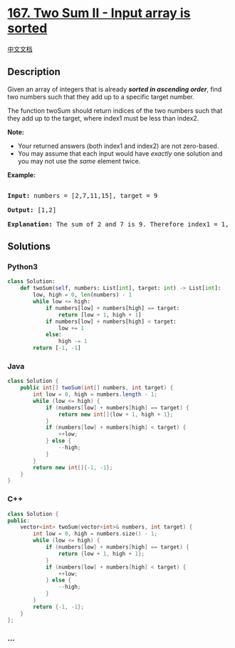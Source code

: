 # [167. Two Sum II - Input array is sorted](https://leetcode.com/problems/two-sum-ii-input-array-is-sorted)

[中文文档](/solution/0100-0199/0167.Two%20Sum%20II%20-%20Input%20array%20is%20sorted/README.md)

## Description

<p>Given an array of integers that is already <strong><em>sorted in ascending order</em></strong>, find two numbers such that they add up to a specific target number.</p>

<p>The function twoSum should return indices of the two numbers such that they add up to the target, where index1 must be less than index2.</p>

<p><strong>Note:</strong></p>

<ul>
    <li>Your returned answers (both index1 and index2) are not zero-based.</li>
    <li>You may assume that each input would have <em>exactly</em> one solution and you may not use the <em>same</em> element twice.</li>
</ul>

<p><strong>Example:</strong></p>

<pre>

<strong>Input:</strong> numbers = [2,7,11,15], target = 9

<strong>Output:</strong> [1,2]

<strong>Explanation:</strong> The sum of 2 and 7 is 9. Therefore index1 = 1, index2 = 2.</pre>

## Solutions

<!-- tabs:start -->

### **Python3**

```python
class Solution:
    def twoSum(self, numbers: List[int], target: int) -> List[int]:
        low, high = 0, len(numbers) - 1
        while low <= high:
            if numbers[low] + numbers[high] == target:
                return [low + 1, high + 1]
            if numbers[low] + numbers[high] < target:
                low += 1
            else:
                high -= 1
        return [-1, -1]
```

### **Java**

```java
class Solution {
    public int[] twoSum(int[] numbers, int target) {
        int low = 0, high = numbers.length - 1;
        while (low <= high) {
            if (numbers[low] + numbers[high] == target) {
                return new int[]{low + 1, high + 1};
            }
            if (numbers[low] + numbers[high] < target) {
                ++low;
            } else {
                --high;
            }
        }
        return new int[]{-1, -1};
    }
}
```

### **C++**

```cpp
class Solution {
public:
    vector<int> twoSum(vector<int>& numbers, int target) {
        int low = 0, high = numbers.size() - 1;
        while (low <= high) {
            if (numbers[low] + numbers[high] == target) {
                return {low + 1, high + 1};
            }
            if (numbers[low] + numbers[high] < target) {
                ++low;
            } else {
                --high;
            }
        }
        return {-1, -1};
    }
};
```

### **...**

```

```

<!-- tabs:end -->
